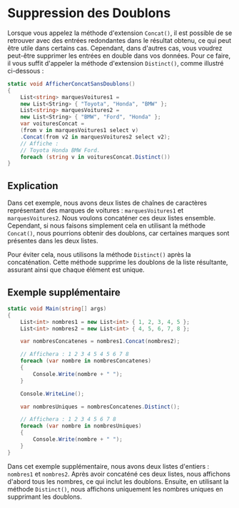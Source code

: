 # Suppression des Doublons

Lorsque vous appelez la méthode d'extension `Concat()`, il est possible de se retrouver avec des entrées redondantes dans le résultat obtenu, ce qui peut être utile dans certains cas. Cependant, dans d'autres cas, vous voudrez peut-être supprimer les entrées en double dans vos données. Pour ce faire, il vous suffit d'appeler la méthode d'extension `Distinct()`, comme illustré ci-dessous :

```csharp
static void AfficherConcatSansDoublons()
{
    List<string> marquesVoitures1 =
    new List<String> { "Toyota", "Honda", "BMW" };
    List<string> marquesVoitures2 =
    new List<String> { "BMW", "Ford", "Honda" };
    var voituresConcat =
    (from v in marquesVoitures1 select v)
    .Concat(from v2 in marquesVoitures2 select v2);
    // Affiche :
    // Toyota Honda BMW Ford.
    foreach (string v in voituresConcat.Distinct())
}
```

## Explication

Dans cet exemple, nous avons deux listes de chaînes de caractères représentant des marques de voitures : `marquesVoitures1` et `marquesVoitures2`. Nous voulons concaténer ces deux listes ensemble. Cependant, si nous faisons simplement cela en utilisant la méthode `Concat()`, nous pourrions obtenir des doublons, car certaines marques sont présentes dans les deux listes.

Pour éviter cela, nous utilisons la méthode `Distinct()` après la concaténation. Cette méthode supprime les doublons de la liste résultante, assurant ainsi que chaque élément est unique.

## Exemple supplémentaire

```csharp
static void Main(string[] args)
{
    List<int> nombres1 = new List<int> { 1, 2, 3, 4, 5 };
    List<int> nombres2 = new List<int> { 4, 5, 6, 7, 8 };

    var nombresConcatenes = nombres1.Concat(nombres2);

    // Affichera : 1 2 3 4 5 4 5 6 7 8
    foreach (var nombre in nombresConcatenes)
    {
        Console.Write(nombre + " ");
    }

    Console.WriteLine();

    var nombresUniques = nombresConcatenes.Distinct();

    // Affichera : 1 2 3 4 5 6 7 8
    foreach (var nombre in nombresUniques)
    {
        Console.Write(nombre + " ");
    }
}
```

Dans cet exemple supplémentaire, nous avons deux listes d'entiers : `nombres1` et `nombres2`. Après avoir concaténé ces deux listes, nous affichons d'abord tous les nombres, ce qui inclut les doublons. Ensuite, en utilisant la méthode `Distinct()`, nous affichons uniquement les nombres uniques en supprimant les doublons.

